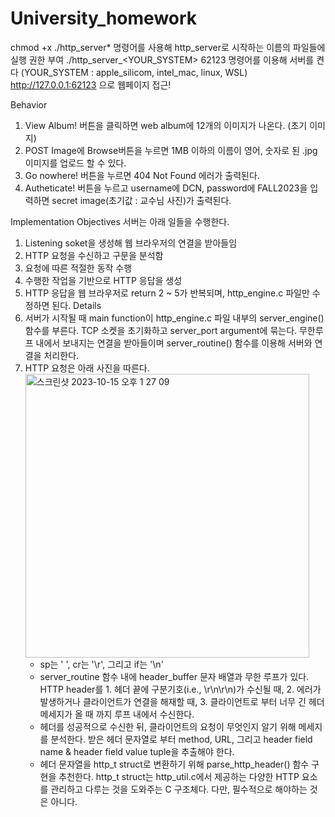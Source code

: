 # University_homework
chmod +x ./http_server* 명령어를 사용해 http_server로 시작하는 이름의 파일들에 실행 권한 부여
./http_server_<YOUR_SYSTEM> 62123 명령어를 이용해 서버를 켠다 (YOUR_SYSTEM : apple_silicom, intel_mac, linux, WSL)
http://127.0.0.1:62123 으로 웹페이지 접근!

Behavior
1. View Album! 버튼을 클릭하면 web album에 12개의 이미지가 나온다. (초기 이미지)
2. POST Image에 Browse버튼을 누르면 1MB 이하의 이름이 영어, 숫자로 된 .jpg 이미지를 업로드 할 수 있다.
3. Go nowhere! 버튼을 누르면 404 Not Found 에러가 출력된다.
4. Autheticate! 버튼을 누르고 username에 DCN, password에 FALL2023을 입력하면 secret image(초기값 : 교수님 사진)가 출력된다.

Implementation Objectives
서버는 아래 일들을 수행한다.
1. Listening soket을 생성해 웹 브라우저의 연결을 받아들임
2. HTTP 요청을 수신하고 구문을 분석함
3. 요청에 따른 적절한 동작 수행
4. 수행한 작업을 기반으로 HTTP 응답을 생성
5. HTTP 응답을 웹 브라우저로 return
2 ~ 5가 반복되며, http_engine.c 파일만 수정하면 된다.
Details
1. 서버가 시작될 때 main function이 http_engine.c 파일 내부의 server_engine() 함수를 부른다.
   TCP 소켓을 초기화하고 server_port argument에 묶는다.
   무한루프 내에서 보내지는 연결을 받아들이며 server_routine() 함수를 이용해 서버와 연결을 처리한다.
2. HTTP 요청은 아래 사진을 따른다.
   <img width="454" alt="스크린샷 2023-10-15 오후 1 27 09" src="https://github.com/GeunSuYoon/University_homework/assets/146644182/9d93c8e6-51c3-4a5a-be75-34da8cc1d889">
   - sp는 ' ', cr는 '\r', 그리고 if는 '\n'
   - server_routine 함수 내에 header_buffer 문자 배열과 무한 루프가 있다.
     HTTP header를 1. 헤더 끝에 구분기호(i.e., \r\n\r\n)가 수신될 때, 2. 에러가 발생하거나 클라이언트가 연결을 해재할 때, 3. 클라이언트로 부터 너무 긴 헤더 메세지가 올 때 까지 루프 내에서 수신한다.
   - 헤더를 성공적으로 수신한 뒤, 클라이언트의 요청이 무엇인지 알기 위해 메세지를 분석한다. 받은 헤더 문자열로 부터 method, URL, 그리고 header field name & header field value tuple을 추출해야 한다.
   - 헤더 문자열을 http_t struct로 변환하기 위해 parse_http_header() 함수 구현을 추천한다. http_t struct는 http_util.c에서 제공하는 다양한 HTTP 요소를 관리하고 다루는 것을 도와주는 C 구조체다.
     다만, 필수적으로 해야하는 것은 아니다.
